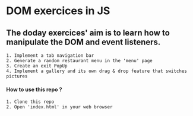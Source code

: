 # DOM exercices in JS

## The doday exercices' aim is to learn how to manipulate the DOM and event listeners.

    1. Implement a tab navigation bar
    2. Generate a random restaurant menu in the 'menu' page
    3. Create an exit PopUp
    4. Implement a gallery and its own drag & drop feature that switches pictures 

#### How to use this repo ?
    1. Clone this repo
    2. Open 'index.html' in your web browser  